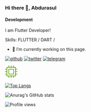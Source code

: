 ### Hi there 👋, Abdurasul
#### Development
I am Flutter Developer!

Skills: FLUTTER / DART / 

- 🔭 I’m currently working on this page. 


[<img src='https://cdn.jsdelivr.net/npm/simple-icons@3.0.1/icons/github.svg' alt='github' height='40'>](https://github.com/rasulov999)  [<img src='https://cdn.jsdelivr.net/npm/simple-icons@3.0.1/icons/twitter.svg' alt='twitter' height='40'>](https://twitter.com/AB44434390)  [<img src='https://cdn.jsdelivr.net/npm/simple-icons@3.0.1/icons/telegram.svg' alt='telegram' height='40'>](https://t.me/rasulov_ab)  

<a href='https://docs.github.com/en/developers'><img src='https://raw.githubusercontent.com/acervenky/animated-github-badges/master/assets/devbadge.gif' width='40' height='40'></a> 

[![Top Langs](https://github-readme-stats.vercel.app/api/top-langs/?username=rasulov999)](https://github.com/anuraghazra/github-readme-stats)

![Anurag's GitHub stats](https://github-readme-stats.vercel.app/api?username=rasulov999&show_icons=true&theme=dracula)

![Profile views](https://gpvc.arturio.dev/rasulov999)  
